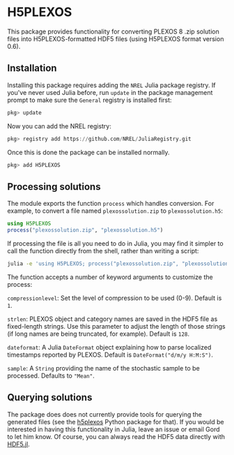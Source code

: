# H5PLEXOS

This package provides functionality for converting PLEXOS 8 .zip solution files
into H5PLEXOS-formatted HDF5 files (using H5PLEXOS format version 0.6).

## Installation

Installing this package requires adding the
`NREL` Julia package registry. If you've never used Julia before,
run `update` in the package management prompt to make sure the `General`
registry is installed first:

```julia
pkg> update
```

Now you can add the NREL registry:

```julia
pkg> registry add https://github.com/NREL/JuliaRegistry.git
```

Once this is done the package can be installed normally.

```julia
pkg> add H5PLEXOS
```

## Processing solutions

The module exports the  function `process` which handles conversion. For
example, to convert a file named `plexossolution.zip` to `plexossolution.h5`:

```julia
using H5PLEXOS
process("plexossolution.zip", "plexossolution.h5")
```

If processing the file is all you need to do in Julia, you may find it simpler
to call the function directly from the shell, rather than writing a script:

```sh
julia -e 'using H5PLEXOS; process("plexossolution.zip", "plexossolution.h5")'
```

The function accepts a number of keyword arguments to customize the process:

`compressionlevel`: Set the level of compression to be used (0-9).
Default is `1`.

`strlen`: PLEXOS object and category names are saved in the HDF5 file as
fixed-length strings. Use this parameter to adjust the length of those strings
(if long names are being truncated, for example). Default is `128`.

`dateformat`: A Julia `DateFormat` object explaining how to parse localized
timestamps reported by PLEXOS. Default is `DateFormat("d/m/y H:M:S")`.

`sample`: A `String` providing the name of the stochastic sample to be
processed. Defaults to `"Mean"`.

## Querying solutions

The package does does not currently provide tools for querying the generated
files (see the [h5plexos](https://github.com/NREL/h5plexos) Python package
for that). If you would be interested in having this functionality in Julia,
leave an issue or email Gord to let him know. Of course, you can always read
the HDF5 data directly with [HDF5.jl](https://github.com/JuliaIO/HDF5.jl).
